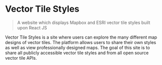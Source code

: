 # Vector Tile Styles 

> A website which displays Mapbox and ESRI vector tile styles built upon React JS

Vector Tile Styles is a site where users can explore the many different map designs of vector tiles.  The platform allows users to share their own styles as well as view professionally designed maps.  The goal of this site is to share all publicly accessible vector tile styles and from all open source vector tile APIs.
